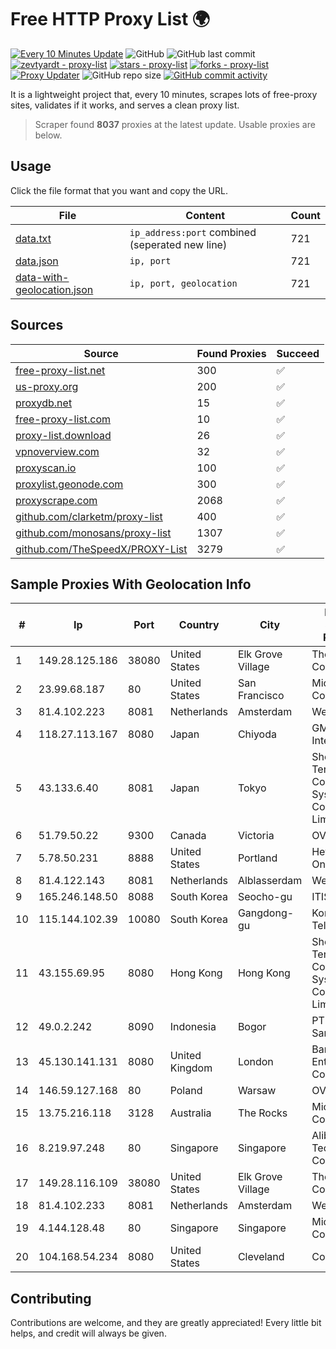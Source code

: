 
# Free HTTP Proxy List 🌍

[![Every 10 Minutes Update](https://github.com/mertguvencli/http-proxy-list/actions/workflows/main.yml/badge.svg?branch=main)](https://github.com/mertguvencli/http-proxy-list/actions/workflows/main.yml)
![GitHub](https://img.shields.io/github/license/mertguvencli/http-proxy-list)
![GitHub last commit](https://img.shields.io/github/last-commit/mertguvencli/http-proxy-list)
[![zevtyardt - proxy-list](https://img.shields.io/static/v1?label=zevtyardt&message=proxy-list&color=blue&logo=github)](https://github.com/zevtyardt/proxy-list "Go to GitHub repo")
[![stars - proxy-list](https://img.shields.io/github/stars/zevtyardt/proxy-list?style=social)](https://github.com/zevtyardt/proxy-list)
[![forks - proxy-list](https://img.shields.io/github/forks/zevtyardt/proxy-list?style=social)](https://github.com/zevtyardt/proxy-list)
[![Proxy Updater](https://github.com/zevtyardt/proxy-list/workflows/Proxy%20Updater/badge.svg)](https://github.com/zevtyardt/proxy-list/actions?query=workflow:"Proxy+Updater")
![GitHub repo size](https://img.shields.io/github/repo-size/zevtyardt/proxy-list)
[![GitHub commit activity](https://img.shields.io/github/commit-activity/m/zevtyardt/proxy-list?logo=commits)](https://github.com/zevtyardt/proxy-list/commits/main)

It is a lightweight project that, every 10 minutes, scrapes lots of free-proxy sites, validates if it works, and serves a clean proxy list.

> Scraper found **8037** proxies at the latest update. Usable proxies are below.

## Usage

Click the file format that you want and copy the URL.

|File|Content|Count|
|----|-------|-----|
|[data.txt](https://raw.githubusercontent.com/mertguvencli/http-proxy-list/main/proxy-list/data.txt)|`ip_address:port` combined (seperated new line)|721|
|[data.json](https://raw.githubusercontent.com/mertguvencli/http-proxy-list/main/proxy-list/data.json)|`ip, port`|721|
|[data-with-geolocation.json](https://raw.githubusercontent.com/mertguvencli/http-proxy-list/main/proxy-list/data-with-geolocation.json)|`ip, port, geolocation`|721|

## Sources

|Source|Found Proxies|Succeed|
|------|-------------|-------|
|[free-proxy-list.net](https://free-proxy-list.net)|300|✅|
|[us-proxy.org](https://www.us-proxy.org)|200|✅|
|[proxydb.net](http://proxydb.net)|15|✅|
|[free-proxy-list.com](https://free-proxy-list.com/?page=&port=&type%5B%5D=http&type%5B%5D=https&up_time=0&search=Search)|10|✅|
|[proxy-list.download](https://www.proxy-list.download/HTTP)|26|✅|
|[vpnoverview.com](https://vpnoverview.com/privacy/anonymous-browsing/free-proxy-servers)|32|✅|
|[proxyscan.io](https://www.proxyscan.io)|100|✅|
|[proxylist.geonode.com](https://proxylist.geonode.com/api/proxy-list?limit=300&page=1&sort_by=lastChecked&sort_type=desc&protocols=http,https)|300|✅|
|[proxyscrape.com](https://api.proxyscrape.com/v2/?request=displayproxies&protocol=http&timeout=10000&country=all&ssl=all&anonymity=all)|2068|✅|
|[github.com/clarketm/proxy-list](https://raw.githubusercontent.com/clarketm/proxy-list/master/proxy-list-raw.txt)|400|✅|
|[github.com/monosans/proxy-list](https://raw.githubusercontent.com/monosans/proxy-list/main/proxies/http.txt)|1307|✅|
|[github.com/TheSpeedX/PROXY-List](https://raw.githubusercontent.com/TheSpeedX/PROXY-List/master/http.txt)|3279|✅|


## Sample Proxies With Geolocation Info

|#|Ip|Port|Country|City|Internet Service Provider|
|-|--|----|-------|----|-------------------------|
|1|149.28.125.186|38080|United States|Elk Grove Village|The Constant Company|
|2|23.99.68.187|80|United States|San Francisco|Microsoft Corporation|
|3|81.4.102.223|8081|Netherlands|Amsterdam|WeservIT|
|4|118.27.113.167|8080|Japan|Chiyoda|GMO Internet, Inc.|
|5|43.133.6.40|8081|Japan|Tokyo|Shenzhen Tencent Computer Systems Company Limited|
|6|51.79.50.22|9300|Canada|Victoria|OVH SAS|
|7|5.78.50.231|8888|United States|Portland|Hetzner Online GmbH|
|8|81.4.122.143|8081|Netherlands|Alblasserdam|WeservIT|
|9|165.246.148.50|8088|South Korea|Seocho-gu|ITIS|
|10|115.144.102.39|10080|South Korea|Gangdong-gu|Korea Telecom|
|11|43.155.69.95|8080|Hong Kong|Hong Kong|Shenzhen Tencent Computer Systems Company Limited|
|12|49.0.2.242|8090|Indonesia|Bogor|PT Usaha Adi Sanggoro|
|13|45.130.141.131|8080|United Kingdom|London|Bangmod Enterprise Co., Ltd.|
|14|146.59.127.168|80|Poland|Warsaw|OVH SAS|
|15|13.75.216.118|3128|Australia|The Rocks|Microsoft Corporation|
|16|8.219.97.248|80|Singapore|Singapore|Alibaba (US) Technology Co., Ltd.|
|17|149.28.116.109|38080|United States|Elk Grove Village|The Constant Company|
|18|81.4.102.233|8081|Netherlands|Amsterdam|WeservIT|
|19|4.144.128.48|80|Singapore|Singapore|Microsoft Corporation|
|20|104.168.54.234|8080|United States|Cleveland|ColoCrossing|



## Contributing

Contributions are welcome, and they are greatly appreciated! Every
little bit helps, and credit will always be given.

